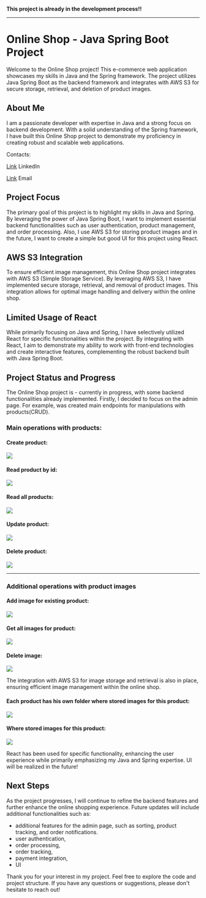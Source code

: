 **This project is already in the development process!!**

-------------------------------------------------

# Online Shop - Java Spring Boot Project

Welcome to the Online Shop project! This e-commerce web application showcases my skills in Java and the Spring framework. The project utilizes Java Spring Boot as the backend framework and integrates with AWS S3 for secure storage, retrieval, and deletion of product images.

## About Me
I am a passionate developer with expertise in Java and a strong focus on backend development. With a solid understanding of the Spring framework, I have built this Online Shop project to demonstrate my proficiency in creating robust and scalable web applications.

Contacts:

[Link](https://www.linkedin.com/in/andrii-seleznov-32142721a/) LinkedIn

[Link](https://mail.google.com/mail/?view=cm&to=seleznov.andriy@gmail.com) Email
## Project Focus
The primary goal of this project is to highlight my skills in Java and Spring. By leveraging the power of Java Spring Boot, I want to implement essential backend functionalities such as user authentication, product management, and order processing. Also, I use AWS S3 for storing product images and in the future, I want to create a simple but good UI for this project using React.
## AWS S3 Integration
To ensure efficient image management, this Online Shop project integrates with AWS S3 (Simple Storage Service). By leveraging AWS S3, I have implemented secure storage, retrieval, and removal of product images. This integration allows for optimal image handling and delivery within the online shop.

## Limited Usage of React
While primarily focusing on Java and Spring, I have selectively utilized React for specific functionalities within the project. By integrating with React, I aim to demonstrate my ability to work with front-end technologies and create interactive features, complementing the robust backend built with Java Spring Boot.

## Project Status and Progress
The Online Shop project is - currently in progress, with some backend functionalities already implemented. Firstly, I decided to focus on the admin page. For example, was created main endpoints for manipulations with products(CRUD).
### Main operations with products:

#### Create product:
<img src="imgs/Add-new-product.png">

#### Read product by id:
<img src="imgs/Get-product-by-id.png">

#### Read all products:
<img src="imgs/Get-all-products.png">

#### Update product:
<img src="imgs/update-product.png">

#### Delete product:
<img src="imgs/Delete-product-by-id.png">

--------------------------------------------------------------
### Additional operations with product images

#### Add image for existing product:
<img src="imgs/add-image-for-existing-product.png">

#### Get all images for product:
<img src="imgs/get_images-by-product.png">

#### Delete image:
<img src="imgs/delete-product-image.png">


The integration with AWS S3 for image storage and retrieval is also in place, ensuring efficient image management within the online shop.
#### Each product has his own folder where stored images for this product:
<img src="imgs/s3-folders.png">

#### Where stored images for this product:
<img src="imgs/s3-images.png">

React has been used for specific functionality, enhancing the user experience while primarily emphasizing my Java and Spring expertise.
UI will be realized in the future!

## Next Steps
As the project progresses, I will continue to refine the backend features and further enhance the online shopping experience. Future updates will include additional functionalities such as:
- additional features for the admin page, such as sorting, product tracking, and order notifications.
- user authentication,
- order processing,
- order tracking,
- payment integration,
- UI

Thank you for your interest in my project. Feel free to explore the code and project structure. If you have any questions or suggestions, please don't hesitate to reach out!